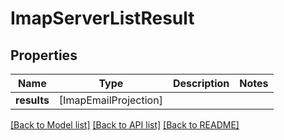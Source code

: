 # ImapServerListResult

## Properties
Name | Type | Description | Notes
------------ | ------------- | ------------- | -------------
**results** | [ImapEmailProjection] |  | 

[[Back to Model list]](../README#documentation-for-models) [[Back to API list]](../README#documentation-for-api-endpoints) [[Back to README]](../README)


